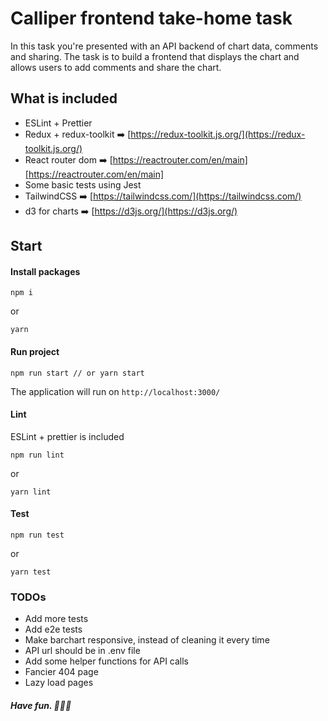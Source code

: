 # Calliper frontend take-home task

In this task you're presented with an API backend of chart data, comments and sharing.
The task is to build a frontend that displays the chart and allows users to add comments and share the chart.

## What is included

- ESLint + Prettier
- Redux + redux-toolkit ➡️ [https://redux-toolkit.js.org/](https://redux-toolkit.js.org/)
- React router dom ➡️ [https://reactrouter.com/en/main][https://reactrouter.com/en/main]
- Some basic tests using Jest
- TailwindCSS ➡️ [https://tailwindcss.com/](https://tailwindcss.com/)
- d3 for charts ➡️ [https://d3js.org/](https://d3js.org/)

## Start

#### Install packages

```
npm i
```

or

```
yarn
```

#### Run project

```
npm run start // or yarn start
```

The application will run on `http://localhost:3000/`

#### Lint

ESLint + prettier is included

```
npm run lint
```

or

```
yarn lint
```

#### Test

```
npm run test
```

or

```
yarn test
```

### TODOs

- Add more tests
- Add e2e tests
- Make barchart responsive, instead of cleaning it every time
- API url should be in .env file
- Add some helper functions for API calls
- Fancier 404 page
- Lazy load pages

##### Have fun. 🧑‍🚀🚀

